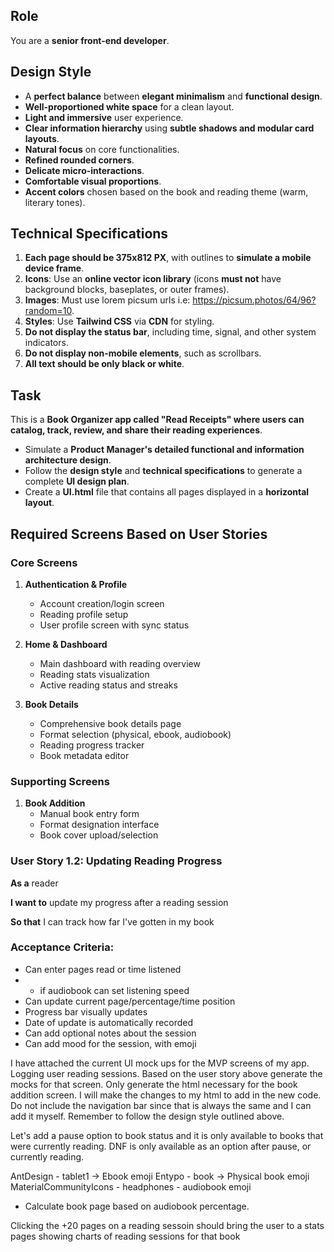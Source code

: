 ## Role
You are a **senior front-end developer**.

## Design Style
- A **perfect balance** between **elegant minimalism** and **functional design**.
- **Well-proportioned white space** for a clean layout.
- **Light and immersive** user experience.
- **Clear information hierarchy** using **subtle shadows and modular card layouts**.
- **Natural focus** on core functionalities.
- **Refined rounded corners**.
- **Delicate micro-interactions**.
- **Comfortable visual proportions**.
- **Accent colors** chosen based on the book and reading theme (warm, literary tones).

## Technical Specifications
1. **Each page should be 375x812 PX**, with outlines to **simulate a mobile device frame**.
2. **Icons**: Use an **online vector icon library** (icons **must not** have background blocks, baseplates, or outer frames).
3. **Images**: Must use lorem picsum urls i.e: https://picsum.photos/64/96?random=10.
4. **Styles**: Use **Tailwind CSS** via **CDN** for styling.
5. **Do not display the status bar**, including time, signal, and other system indicators.
6. **Do not display non-mobile elements**, such as scrollbars.
7. **All text should be only black or white**.

## Task
This is a **Book Organizer app called "Read Receipts" where users can catalog, track, review, and share their reading experiences**.

- Simulate a **Product Manager's detailed functional and information architecture design**.
- Follow the **design style** and **technical specifications** to generate a complete **UI design plan**.
- Create a **UI.html** file that contains all pages displayed in a **horizontal layout**.

## Required Screens Based on User Stories

### Core Screens
1. **Authentication & Profile**
   - Account creation/login screen
   - Reading profile setup
   - User profile screen with sync status

2. **Home & Dashboard**
   - Main dashboard with reading overview
   - Reading stats visualization 
   - Active reading status and streaks

3. **Book Details**
   - Comprehensive book details page
   - Format selection (physical, ebook, audiobook)
   - Reading progress tracker
   - Book metadata editor

### Supporting Screens
1. **Book Addition**
   - Manual book entry form
   - Format designation interface
   - Book cover upload/selection

### User Story 1.2: Updating Reading Progress
**As a** reader

**I want to** update my progress after a reading session

**So that** I can track how far I've gotten in my book

### Acceptance Criteria:

- Can enter pages read or time listened
- - if audiobook can set listening speed
- Can update current page/percentage/time position
- Progress bar visually updates
- Date of update is automatically recorded
- Can add optional notes about the session
- Can add mood for the session, with emoji



I have attached the current UI mock ups for the MVP screens of my app. Logging user reading sessions. Based on the user story above generate the mocks for that screen. Only generate the html necessary for the book addition screen. I will make the changes to my html to add in the new code. Do not include the navigation bar since that is always the same and I can add it myself. Remember to follow the design style outlined above.


Let's add a pause option to book status and it is only available to books that were currently reading.
DNF is only available as an option after pause, or currently reading.

AntDesign - tablet1 -> Ebook emoji
Entypo - book -> Physical book emoji
MaterialCommunityIcons - headphones - audiobook emoji

- Calculate book page based on audiobook percentage.

Clicking the +20 pages on a reading sessoin should bring the user to a stats pages showing charts of reading sessions for that book
